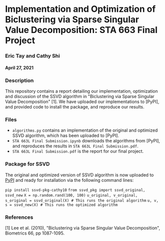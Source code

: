 # Implementation and Optimization of Biclustering via Sparse Singular Value Decomposition: STA 663 Final Project
### Eric Tay and Cathy Shi
#### April 27, 2021

### Description
This repository contains a report detailing our implementation, optimization and discussion of the SSVD algorithm in "Biclustering via Sparse Singular Value Decomposition" [1]. We have uploaded our implementations to [PyPI], and provided code to install the package, and reproduce our results.

### Files
- `algorithms.py` contains an implementation of the original and optimized SSVD algorithm, which has been uploaded to [PyPI].
- `STA 663L Final Submission.ipynb` downloads the algorithms from [PyPI], and reproduces the results in `STA 663L Final Submission.pdf`.
- `STA 663L Final Submission.pdf` is the report for our final project.

### Package for SSVD
The original and optimized version of SSVD algorithm is now uploaded to [PyPI](https://test.pypi.org/project/ssvd-pkg-cathy10/) and ready for installation via the following command lines:

`pip install ssvd-pkg-cathy10`
`from ssvd_pkg import ssvd_original, ssvd_new`
`X = np.random.rand(100, 100)`
`u_original, v_original, s_original = ssvd_original(X) # This runs the original algorithm`
`u, v, s = ssvd_new(X) # This runs the optimized algorithm`

### References

[1] Lee et al. (2010), "Biclustering via Sparse Singular Value Decomposition", Biometrics 66, pp 1087-1095.
